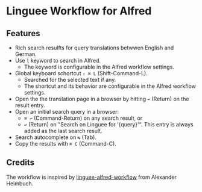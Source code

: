 # Linguee Workflow for Alfred

## Features

* Rich search resulfts for query translations betwwen English and German.
* Use `l` keyword to search in Alfred.
  * The keyword is configurable in the Alfred workflow settings.
* Global keyboard schortcut `⇧ ⌘ L` (Shift-Command-L).
  * Searched for the selected text if any.
  * The shortcut and its behavior are configurable in the Alfred workflow settings.
* Open the the translation page in a browser by hitting `↩` (Return) on the result entry.
* Open an initial search query in a browser:
  * `⌘ ↩` (Command-Return) on any search result, or
  * `↩` (Return) on "Search on Linguee for '{query}'". This entry is always added as the last search result.
* Search autocomplete on `↹` (Tab).
* Copy the results with `⌘ C` (Command-C).

## Credits

The workflow is inspired by [linguee-alfred-workflow](https://github.com/alexander-heimbuch/linguee-alfred-workflow) from Alexander Heimbuch.
